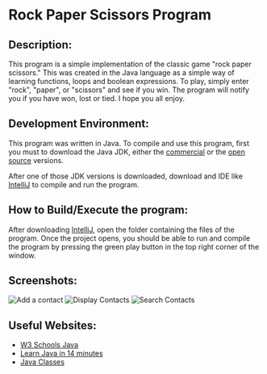 # Rock Paper Scissors Program #

## Description: ##
This program is a simple implementation of the classic game "rock paper scissors." This was created in the Java language as a simple way of learning functions, loops and boolean expressions. To play, simply enter "rock", "paper", or "scissors" and see if you win. The program will notify you if you have won, lost or tied. I hope you all enjoy.

## Development Environment: ##
This program was written in Java. To compile and use this program, first you must to download the Java JDK, either the [commercial](https://www.oracle.com/java/technologies/javase-downloads.html) or the [open source](https://jdk.java.net/) versions.

After one of those JDK versions is downloaded, download and IDE like [IntelliJ](https://www.jetbrains.com/idea/) to compile and run the program.

## How to Build/Execute the program: ##
After downloading [IntelliJ](https://www.jetbrains.com/idea/), open the folder containing the files of the program. Once the project opens, you should be able to run and compile the program by pressing the green play button in the top right corner of the window.

## Screenshots: ##

![Add a contact](AddContact.png)
![Display Contacts](displayContact.png)
![Search Contacts](searchContacts.png)

## Useful Websites: ##
* [W3 Schools Java](https://www.w3schools.com/java/)
* [Learn Java in 14 minutes](https://www.youtube.com/watch?v=RRubcjpTkks&t=559s)
* [Java Classes](https://www.w3schools.com/java/java_classes.asp)
